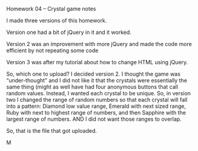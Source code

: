 Homework 04 – Crystal game notes

I made three versions of this homework.  

Version one had a bit of jQuery in it and it worked.

Version 2 was an improvement with more jQuery and made the code more efficient by not repeating some code

Version 3 was after my tutorial about how to change HTML using jQuery.

So, which one to upload?  I decided version 2.  I thought the game was “under-thought” and I did not like 
it that the crystals were essentially the same thing (might as well have had four anonymous buttons that 
call random values.  Instead, I wanted each crystal to be unique. So, in version two I changed the range 
of random numbers so that each crystal will fall into a pattern:  Diamond low value range, Emerald with 
next sized range, Ruby with next to highest range of numbers, and then Sapphire with the largest range of 
numbers.  AND I did not want those ranges to overlap.

So, that is the file that got uploaded.

M


